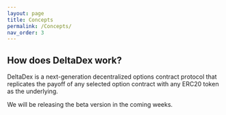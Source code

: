 ```yaml
---
layout: page
title: Concepts
permalink: /Concepts/
nav_order: 3
---
```


## How does DeltaDex work?

DeltaDex is a next-generation decentralized options contract protocol that replicates the payoff of any selected option contract with any ERC20 token as the underlying.

We will be releasing the beta version in the coming weeks.
